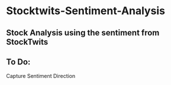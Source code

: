 # Stocktwits-Sentiment-Analysis

## Stock Analysis using the sentiment from StockTwits 



## To Do:

Capture Sentiment Direction 